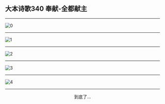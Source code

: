 
## 大本诗歌340 奉献-全都献主
        
<div id="aplayer0"></div>

---

<img alt="0" data-original="https://cdn.jsdelivr.net/gh/k34869/shi/data/d0340/0">

---

<img alt="1" data-original="https://cdn.jsdelivr.net/gh/k34869/shi/data/d0340/1">

---

<img alt="2" data-original="https://cdn.jsdelivr.net/gh/k34869/shi/data/d0340/2">

---

<img alt="3" data-original="https://cdn.jsdelivr.net/gh/k34869/shi/data/d0340/3">

---

<img alt="4" data-original="https://cdn.jsdelivr.net/gh/k34869/shi/data/d0340/4">

---

<p style="text-align: center">到底了...</p>

<script src="/js/dist-view.js"></script>

<script>
MAIN.id = 'd0340';
        
const ap0 = new APlayer({
    container: document.getElementById('aplayer0'),
    volume: 1,
    loop: 'none',
    preload: 'none',
    audio: [{
        name: '大本诗歌340.mp3',
        artist: '大本诗歌',
        url: 'https://res.wx.qq.com/voice/getvoice?mediaid=MzI0NTk3MDM5M18yMjQ3NDkxODI3',
        cover: '/favicon'
    }]
});
</script>
